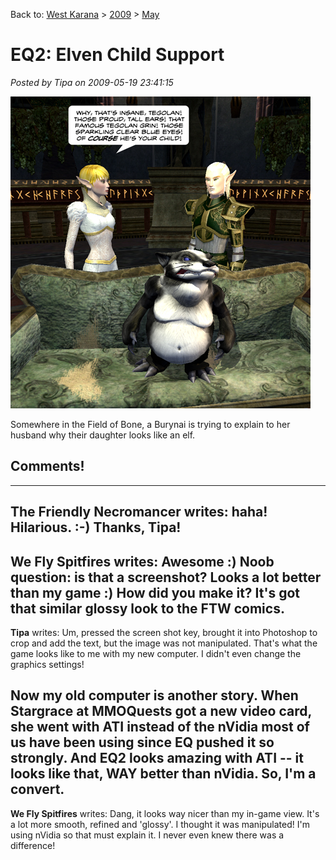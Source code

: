 Back to: [West Karana](/posts/westkarana.md) > [2009](/posts/2009/westkarana.md) > [May](./westkarana.md)
# EQ2: Elven Child Support

*Posted by Tipa on 2009-05-19 23:41:15*

![Give everyone in Kunark a Burynai and what do you THINK happens next?](../../../uploads/2009/05/elvenchildcustody.jpg "Give everyone in Kunark a Burynai and what do you THINK happens next?")

Somewhere in the Field of Bone, a Burynai is trying to explain to her husband why their daughter looks like an elf.

## Comments!
---
**The Friendly Necromancer** writes: haha! Hilarious. :-) Thanks, Tipa!
---
**We Fly Spitfires** writes: Awesome :) Noob question: is that a screenshot? Looks a lot better than my game :) How did you make it? It's got that similar glossy look to the FTW comics.
---
**Tipa** writes: Um, pressed the screen shot key, brought it into Photoshop to crop and add the text, but the image was not manipulated. That's what the game looks like to me with my new computer. I didn't even change the graphics settings!

Now my old computer is another story. When Stargrace at MMOQuests got a new video card, she went with ATI instead of the nVidia most of us have been using since EQ pushed it so strongly. And EQ2 looks amazing with ATI -- it looks like that, WAY better than nVidia. So, I'm a convert.
---
**We Fly Spitfires** writes: Dang, it looks way nicer than my in-game view. It's a lot more smooth, refined and 'glossy'. I thought it was manipulated! I'm using nVidia so that must explain it. I never even knew there was a difference!
